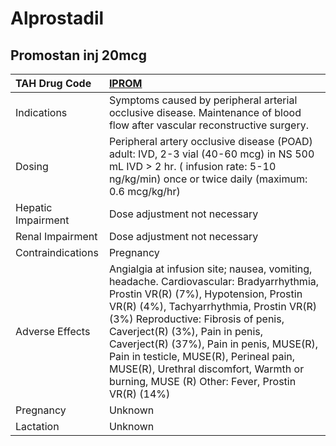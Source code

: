# Alprostadil

## Promostan inj 20mcg

| TAH Drug Code      | [IPROM](https://www.tahsda.org.tw/drugs/hissearch.php?drug_code=IPROM)                                                                                                                                                                                                                                                                                                                                                                 |
|:-------------------|:---------------------------------------------------------------------------------------------------------------------------------------------------------------------------------------------------------------------------------------------------------------------------------------------------------------------------------------------------------------------------------------------------------------------------------------|
| Indications        | Symptoms caused by peripheral arterial occlusive disease. Maintenance of blood flow after vascular reconstructive surgery.                                                                                                                                                                                                                                                                                                             |
| Dosing             | Peripheral artery occlusive disease (POAD) adult: IVD, 2-3 vial (40-60 mcg) in NS 500 mL IVD > 2 hr. ( infusion rate: 5-10 ng/kg/min) once or twice daily (maximum: 0.6 mcg/kg/hr)                                                                                                                                                                                                                                                     |
| Hepatic Impairment | Dose adjustment not necessary                                                                                                                                                                                                                                                                                                                                                                                                          |
| Renal Impairment   | Dose adjustment not necessary                                                                                                                                                                                                                                                                                                                                                                                                          |
| Contraindications  | Pregnancy                                                                                                                                                                                                                                                                                                                                                                                                                              |
| Adverse Effects    | Angialgia at infusion site; nausea, vomiting, headache. Cardiovascular: Bradyarrhythmia, Prostin VR(R) (7%), Hypotension, Prostin VR(R) (4%), Tachyarrhythmia, Prostin VR(R) (3%) Reproductive: Fibrosis of penis, Caverject(R) (3%), Pain in penis, Caverject(R) (37%), Pain in penis, MUSE(R), Pain in testicle, MUSE(R), Perineal pain, MUSE(R), Urethral discomfort, Warmth or burning, MUSE (R) Other: Fever, Prostin VR(R) (14%) |
| Pregnancy          | Unknown                                                                                                                                                                                                                                                                                                                                                                                                                                |
| Lactation          | Unknown                                                                                                                                                                                                                                                                                                                                                                                                                                |

